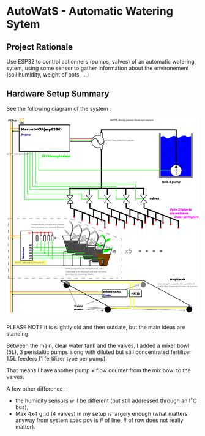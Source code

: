 # AutoWatS - Automatic Watering Sytem

## Project Rationale

Use ESP32 to control actionners (pumps, valves) of an automatic watering sytem,
using some sensor to gather information about the environement (soil humidity,
weight of pots, ...)

## Hardware Setup Summary

See the following diagram of the system :

![AutoWatS general diagram](general_functional_scheme.png)

PLEASE NOTE it is slightly old and then outdate, but the main ideas are standing.

Between the main, clear water tank and the valves, I added a mixer bowl (5L), 3 peristaltic pumps along with diluted but still concentrated fertilizer 1.5L feeders (1 fertilizer type per pump).

That means I have another pump + flow counter from the mix bowl to the valves.

A few other difference :
- the humidity sensors will be different (but still addressed through an I²C bus),
- Max 4x4 grid (4 valves) in my setup is largely enough (what matters anyway from system spec pov is # of line, # of row does not really matter).
